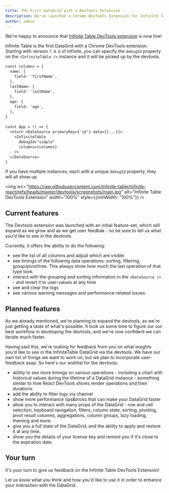 ```yaml
---
title: The First DataGrid with a DevTools Extension
description: We've launched a Chrome DevTools Extension for Infinite Table
author: admin
---
```


We're happy to announce that [Infinite Table DevTools extension](https://chromewebstore.google.com/detail/infinite-table-devtools-e/jpipjljbfffijmgiecljadbogfegejfa) is now live!

Infinite Table is the first DataGrid with a Chrome DevTools extension. Starting with version `7.0.0` of Infinite, you can specify the `debugId` property on the `<InfiniteTable />` instance and it will be picked up by the devtools.


```tsx {16}
const columns = {
  name: {
    field: 'firstName',
  },
  lastName: {
    field: 'lastName',
  },
  age: {
    field: 'age',
  },
}

const App = () => {
  return <DataSource primaryKey={'id'} data={[...]}>
    <InfiniteTable
      debugId="simple"
      columns={columns}
    />
  </DataSource>
}
```

<Note>

If you have multiple instances, each with a unique `debugId` property, they will all show up
</Note>

<img src="https://raw.githubusercontent.com/infinite-table/infinite-react/refs/heads/master/devtools/screenshots/main.jpg" alt="Infinite Table DevTools Extension" width="100%" style={{minWidth: "100%"}} />


## Current features

The Devtools extension was launched with an initial feature-set, which will expand as we grow and as we get user feedbak - so be sure to tell us what you'd like to see in the devtools.

Currently, it offers the ability to do the following:
 - see the list of all columns and adjust which are visible
 - see timings of the following data operations: sorting, filtering, group/pivot/tree.
    This always show how much the last operation of that type took.
 - interact with the grouping and sorting information in the `<DataSource />` - and revert it to user-values at any time
 - see and clear the logs
 - see various warning messages and performance-related issues.

## Planned features

As we already mentioned, we're planning to expand the devtools, as we're just getting a taste of what's possible. It took us some time to figure our our best workflow in developing the devtools, and we're now confident we can iterate much faster.

Having said this, we're looking for feedback from you on what insights you'd like to see in the InfiniteTable DataGrid via the devtools. We have our own list of things we want to work on, but we plan to incorporate user-feedback asap. So here's our wishlist for the devtools:

 - ability to see more timings on various operations - including a chart with historical values during the lifetime of a DataGrid instance - something similar to how React DevTools shows render operations and their durations.
 - add the ability to filter logs via channel
 - show more performance tips&tricks that can make your DataGrid faster
 - allow you to interact with many props of the DataGrid - row and cell selection, keyboard navigation, filters, column state, sorting, pivoting, pivot result columns, aggregations, column groups, lazy loading, theming and more.
 - give you a full state of the DataGrid, and the ability to apply and restore it at any time.
 - show you the details of your license key and remind you if it's close to the expiration date.


## Your turn

It's your turn to give us feedback on the Infinite Table DevTools Extension!

Let us know what you think and how you'd like to use it in order to enhance your interaction with the DataGrid. 